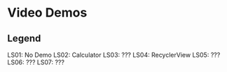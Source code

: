 # Video Demos

## Legend

LS01: No Demo
LS02: Calculator
LS03: ???
LS04: RecyclerView
LS05: ???
LS06: ???
LS07: ???
